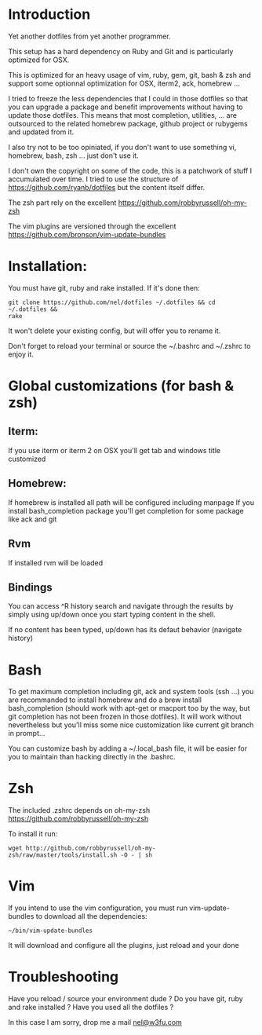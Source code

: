 # Introduction

Yet another dotfiles from yet another programmer.

This setup has a hard dependency on Ruby and Git and is particularly optimized
for OSX.

This is optimized for an heavy usage of vim, ruby, gem, git, bash & zsh and support 
some optionnal optimization for OSX, iterm2, ack, homebrew ...

I tried to freeze the less dependencies that I could in those dotfiles so that you
can upgrade a package and benefit improvements without having to update those
dotfiles. This means that most completion, utilities, ... are outsourced to the
related homebrew package, github project or rubygems and updated from it.

I also try not to be too opiniated, if you don't want to use something vi,
homebrew, bash, zsh ... just don't use it.

I don't own the copyright on some of the code, this is a patchwork of stuff I 
accumulated over time. I tried to use the structure of 
https://github.com/ryanb/dotfiles but the content itself differ.

The zsh part rely on the excellent https://github.com/robbyrussell/oh-my-zsh

The vim plugins are versioned through the excellent 
https://github.com/bronson/vim-update-bundles

# Installation:
    
You must have git, ruby and rake installed. If it's done then:

    git clone https://github.com/nel/dotfiles ~/.dotfiles && cd ~/.dotfiles &&
    rake

It won't delete your existing config, but will offer you to rename it.

Don't forget to reload your terminal or source the  ~/.bashrc and ~/.zshrc to
enjoy it.

# Global customizations (for bash & zsh)

## Iterm:

If you use iterm or iterm 2 on OSX you'll get tab and windows title customized

## Homebrew:

If homebrew is installed all path will be configured including manpage
If you install bash_completion package you'll get completion for some package
like ack and git

## Rvm

If installed rvm will be loaded

## Bindings

You can access ^R history search and navigate through the results by simply using
up/down once you start typing content in the shell.

If no content has been typed, up/down has its defaut behavior (navigate history)

# Bash

To get maximum completion including git, ack and system tools (ssh ...)
you are recommanded to install homebrew and do a brew install
bash_completion (should work with apt-get or macport too by the way, but
git completion has not been frozen in those dotfiles).
It will work without nevertheless but you'll miss some nice
customization like current git branch in prompt...

You can customize bash by adding a ~/.local_bash file, it will be easier for
you to maintain than hacking directly in the .bashrc.

# Zsh

The included .zshrc depends on oh-my-zsh https://github.com/robbyrussell/oh-my-zsh

To install it run:

    wget http://github.com/robbyrussell/oh-my-zsh/raw/master/tools/install.sh -O - | sh

# Vim

If you intend to use the vim configuration, you must run vim-update-bundles to 
download all the dependencies:

    ~/bin/vim-update-bundles

It will download and configure all the plugins, just reload and your done

# Troubleshooting

Have you reload / source your environment dude ?
Do you have git, ruby and rake installed ?
Have you used all the dotfiles ?

In this case I am sorry, drop me a mail nel@w3fu.com

